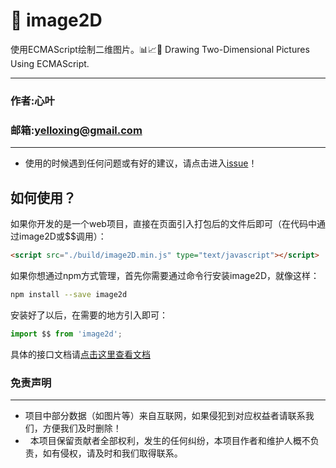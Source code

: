 # 🍇 image2D
使用ECMAScript绘制二维图片。📊📈🎉 Drawing Two-Dimensional Pictures Using ECMAScript.

****
### 作者:心叶
### 邮箱:yelloxing@gmail.com
****

- 使用的时候遇到任何问题或有好的建议，请点击进入[issue](https://github.com/yelloxing/image2D/issues)！

如何使用？
--------------------------------------
如果你开发的是一个web项目，直接在页面引入打包后的文件后即可（在代码中通过image2D或$$调用）：

```html
<script src="./build/image2D.min.js" type="text/javascript"></script>
```

如果你想通过npm方式管理，首先你需要通过命令行安装image2D，就像这样：

```bash
npm install --save image2d
```

安装好了以后，在需要的地方引入即可：

```js
import $$ from 'image2d';
```

具体的接口文档请[点击这里查看文档](https://yelloxing.github.io/image2D/)

### 免责声明
------
*   项目中部分数据（如图片等）来自互联网，如果侵犯到对应权益者请联系我们，方便我们及时删除！
*   本项目保留贡献者全部权利，发生的任何纠纷，本项目作者和维护人概不负责，如有侵权，请及时和我们取得联系。
